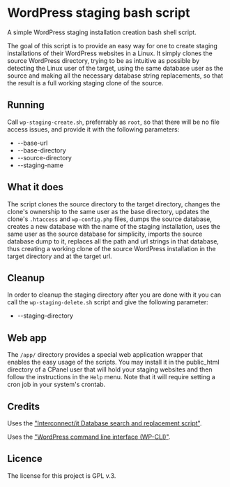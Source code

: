 # WordPress staging bash script

A simple WordPress staging installation creation bash shell script.

The goal of this script is to provide an easy way for one to create staging
installations of their WordPress websites in a Linux. It simply clones the
source WordPress directory, trying to be as intuitive as possible by detecting
the Linux user of the target, using the same database user as the source and
making all the necessary database string replacements, so that the result is
a full working staging clone of the source.

## Running

Call `wp-staging-create.sh`, preferrably as `root`, so that there will be no
file access issues, and provide it with the following parameters:

 - --base-url
 - --base-directory
 - --source-directory
 - --staging-name

## What it does

The script clones the source directory to the target directory, changes the 
clone's ownership to the same user as the base directory, updates the clone's
`.htaccess` and `wp-config.php` files, dumps the source database, creates a new 
database with the name of the staging installation, uses the same user as the
source database for simplicity, imports the source database dump to it, replaces
all the path and url strings in that database, thus creating a working clone of
the source WordPress installation in the target directory and at the target url.

## Cleanup

In order to cleanup the staging directory after you are done with it you can 
call the `wp-staging-delete.sh` script and give the following parameter:

- --staging-directory

## Web app

The `/app/` directory provides a special web application wrapper that enables the
easy usage of the scripts. You may install it in the public_html directory of a
CPanel user that will hold your staging websites and then follow the instructions
in the `Help` menu. Note that it will require  setting a cron job in your system's
crontab.

## Credits

Uses the ["Interconnect/it Database search and replacement script"](https://interconnectit.com/products/search-and-replace-for-wordpress-databases/).

Uses the ["WordPress command line interface (WP-CLI)"](http://wp-cli.org/commands/).

## Licence

The license for this project is GPL v.3.
